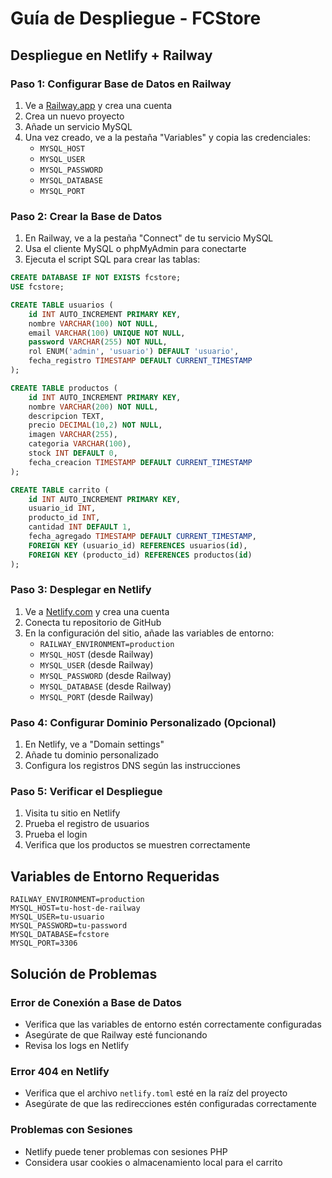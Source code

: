 # Guía de Despliegue - FCStore

## Despliegue en Netlify + Railway

### Paso 1: Configurar Base de Datos en Railway

1. Ve a [Railway.app](https://railway.app) y crea una cuenta
2. Crea un nuevo proyecto
3. Añade un servicio MySQL
4. Una vez creado, ve a la pestaña "Variables" y copia las credenciales:
   - `MYSQL_HOST`
   - `MYSQL_USER` 
   - `MYSQL_PASSWORD`
   - `MYSQL_DATABASE`
   - `MYSQL_PORT`

### Paso 2: Crear la Base de Datos

1. En Railway, ve a la pestaña "Connect" de tu servicio MySQL
2. Usa el cliente MySQL o phpMyAdmin para conectarte
3. Ejecuta el script SQL para crear las tablas:

```sql
CREATE DATABASE IF NOT EXISTS fcstore;
USE fcstore;

CREATE TABLE usuarios (
    id INT AUTO_INCREMENT PRIMARY KEY,
    nombre VARCHAR(100) NOT NULL,
    email VARCHAR(100) UNIQUE NOT NULL,
    password VARCHAR(255) NOT NULL,
    rol ENUM('admin', 'usuario') DEFAULT 'usuario',
    fecha_registro TIMESTAMP DEFAULT CURRENT_TIMESTAMP
);

CREATE TABLE productos (
    id INT AUTO_INCREMENT PRIMARY KEY,
    nombre VARCHAR(200) NOT NULL,
    descripcion TEXT,
    precio DECIMAL(10,2) NOT NULL,
    imagen VARCHAR(255),
    categoria VARCHAR(100),
    stock INT DEFAULT 0,
    fecha_creacion TIMESTAMP DEFAULT CURRENT_TIMESTAMP
);

CREATE TABLE carrito (
    id INT AUTO_INCREMENT PRIMARY KEY,
    usuario_id INT,
    producto_id INT,
    cantidad INT DEFAULT 1,
    fecha_agregado TIMESTAMP DEFAULT CURRENT_TIMESTAMP,
    FOREIGN KEY (usuario_id) REFERENCES usuarios(id),
    FOREIGN KEY (producto_id) REFERENCES productos(id)
);
```

### Paso 3: Desplegar en Netlify

1. Ve a [Netlify.com](https://netlify.com) y crea una cuenta
2. Conecta tu repositorio de GitHub
3. En la configuración del sitio, añade las variables de entorno:
   - `RAILWAY_ENVIRONMENT=production`
   - `MYSQL_HOST` (desde Railway)
   - `MYSQL_USER` (desde Railway)
   - `MYSQL_PASSWORD` (desde Railway)
   - `MYSQL_DATABASE` (desde Railway)
   - `MYSQL_PORT` (desde Railway)

### Paso 4: Configurar Dominio Personalizado (Opcional)

1. En Netlify, ve a "Domain settings"
2. Añade tu dominio personalizado
3. Configura los registros DNS según las instrucciones

### Paso 5: Verificar el Despliegue

1. Visita tu sitio en Netlify
2. Prueba el registro de usuarios
3. Prueba el login
4. Verifica que los productos se muestren correctamente

## Variables de Entorno Requeridas

```env
RAILWAY_ENVIRONMENT=production
MYSQL_HOST=tu-host-de-railway
MYSQL_USER=tu-usuario
MYSQL_PASSWORD=tu-password
MYSQL_DATABASE=fcstore
MYSQL_PORT=3306
```

## Solución de Problemas

### Error de Conexión a Base de Datos
- Verifica que las variables de entorno estén correctamente configuradas
- Asegúrate de que Railway esté funcionando
- Revisa los logs en Netlify

### Error 404 en Netlify
- Verifica que el archivo `netlify.toml` esté en la raíz del proyecto
- Asegúrate de que las redirecciones estén configuradas correctamente

### Problemas con Sesiones
- Netlify puede tener problemas con sesiones PHP
- Considera usar cookies o almacenamiento local para el carrito 